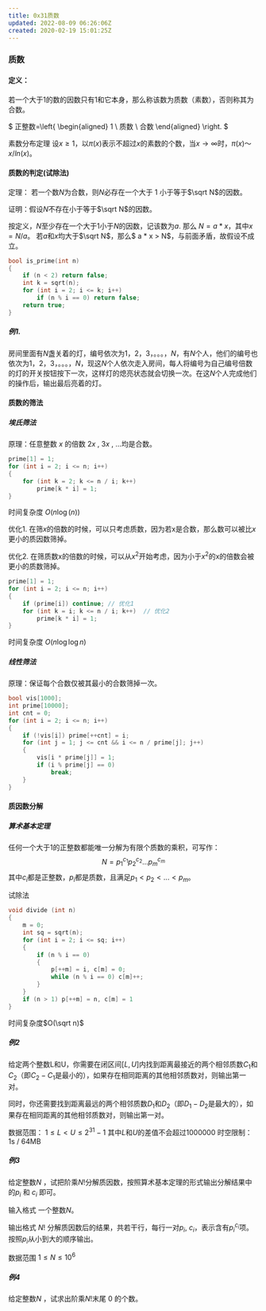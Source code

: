 ```yaml
---
title: 0x31质数
updated: 2022-08-09 06:26:06Z
created: 2020-02-19 15:01:25Z
---
```


### 质数
#### 定义：
若一个大于1的数的因数只有1和它本身，那么称该数为质数（素数），否则称其为合数。

$ 正整数=\left\{
\begin{aligned}
1  \\
质数 \\
合数
\end{aligned}
\right.
$

素数分布定理
设$x≥1$，以$π(x)$表示不超过$x$的素数的个数，当$x→∞$时，$π(x)～x/ln(x)$。

#### 质数的判定(试除法)
定理：
若一个数$N$为合数，则$N$必存在一个大于 $1$ 小于等于$\sqrt N$的因数。

证明：假设$N$不存在小于等于$\sqrt N$的因数。

按定义，$N$至少存在一个大于1小于$N$的因数，记该数为$a$.
那么 $N = a * x$，其中$x = N / a$。
若$a$和$x$均大于$\sqrt N$，那么$ a * x > N$，与前面矛盾，故假设不成立。

```c++
bool is_prime(int n)
{
    if (n < 2) return false;
    int k = sqrt(n);
    for (int i = 2; i <= k; i++)
        if (n % i == 0) return false;
    return true;
}
```

##### 例1.
房间里面有$N$盏关着的灯，编号依次为$1，2， 3，。。。，N$，有$N$个人，他们的编号也依次为$1，2， 3，。。。，N$，现这$N$个人依次走入房间，每人将编号为自己编号倍数的灯的开关按钮按下一次，这样灯的熄亮状态就会切换一次。在这$N$个人完成他们的操作后，输出最后亮着的灯。



#### 质数的筛法

##### 埃氏筛法
原理：任意整数 $x$ 的倍数 $2x$ ,  $3x$ , ...均是合数。
```c++
prime[1] = 1;
for (int i = 2; i <= n; i++)
{
    for (int k = 2; k <= n / i; k++)
        prime[k * i] = 1;
}
```
时间复杂度 $O(n\log(n))$

优化1. 在筛$x$的倍数的时候，可以只考虑质数，因为若x是合数，那么数可以被比$x$更小的质因数筛掉。

优化2. 在筛质数x的倍数的时候，可以从$x^2$开始考虑，因为小于$x^2$的x的倍数会被更小的质数筛掉。

```c++
prime[1] = 1;
for (int i = 2; i <= n; i++)
{
    if (prime[i]) continue; // 优化1
    for (int k = i; k <= n / i; k++)  // 优化2
        prime[k * i] = 1;
}
```
时间复杂度 $O(n\log \log n)$
##### 线性筛法
原理：保证每个合数仅被其最小的合数筛掉一次。

```c++
bool vis[1000];
int prime[10000];
int cnt = 0;
for (int i = 2; i <= n; i++)
{
    if (!vis[i]) prime[++cnt] = i;
    for (int j = 1; j <= cnt && i <= n / prime[j]; j++)
    {
        vis[i * prime[j]] = 1;
        if (i % prime[j] == 0)
            break;
    }
}
```

#### 质因数分解
##### 算术基本定理
任何一个大于1的正整数都能唯一分解为有限个质数的乘积，可写作：
$$N=p_1^{c_1}p_2^{c_2}...p_m^{c_m}$$
其中$c_i$都是正整数，$p_i$都是质数，且满足$p_1 < p_2 <... < p_m$。

试除法
```c++
void divide (int n)
{
    m = 0;
    int sq = sqrt(n);
    for (int i = 2; i <= sq; i++)
    {
        if (n % i == 0)
        {
            p[++m] = i, c[m] = 0;
            while (n % i == 0) c[m]++;
        }
    }
    if (n > 1) p[++m] = n, c[m] = 1
}
```
时间复杂度$O(\sqrt n)$


##### 例2
给定两个整数L和U，你需要在闭区间$[L,U]$内找到距离最接近的两个相邻质数$C_1$和$C_2$（即$C_2-C_1$是最小的），如果存在相同距离的其他相邻质数对，则输出第一对。

同时，你还需要找到距离最远的两个相邻质数$D_1$和$D_2$（即$D_1-D_2$是最大的），如果存在相同距离的其他相邻质数对，则输出第一对。

数据范围：
$1≤L<U≤2^{31}−1$
其中$L$和$U$的差值不会超过1000000
时空限制：
1s / 64MB

##### 例3
给定整数$N$ ，试把阶乘$N!$分解质因数，按照算术基本定理的形式输出分解结果中的$p_i$ 和 $c_i$ 即可。

输入格式
一个整数$N$。

输出格式
$N!$ 分解质因数后的结果，共若干行，每行一对$p_i$, $c_i$，表示含有$p_i^{c_i}$项。按照$p_i$从小到大的顺序输出。

数据范围
$1≤N≤10^6$


##### 例4
给定整数$N$ ，试求出阶乘$N!$末尾 $0$ 的个数。





